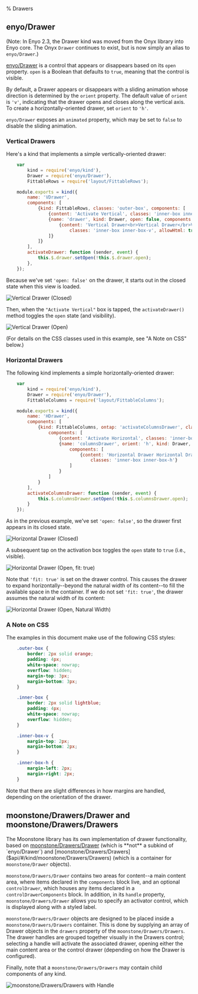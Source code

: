% Drawers

## enyo/Drawer

(Note: In Enyo 2.3, the Drawer kind was moved from the Onyx library into Enyo
core.  The Onyx `Drawer` continues to exist, but is now simply an alias to
`enyo/Drawer`.)

[enyo/Drawer]($api/#/kind/enyo/Drawer/Drawer) is a control that appears or
disappears based on its `open` property.  `open` is a Boolean that defaults to
`true`, meaning that the control is visible.

By default, a Drawer appears or disappears with a sliding animation whose
direction is determined by the `orient` property.  The default value of `orient`
is `'v'`, indicating that the drawer opens and closes along the vertical axis.
To create a horizontally-oriented drawer, set `orient` to `'h'`.

`enyo/Drawer` exposes an `animated` property, which may be set to `false` to
disable the sliding animation.

### Vertical Drawers

Here's a kind that implements a simple vertically-oriented drawer:

```javascript
    var
        kind = require('enyo/kind'),
        Drawer = require('enyo/Drawer'),
        FittableRows = require('layout/FittableRows');

    module.exports = kind({
        name: 'VDrawer',
        components: [
            {kind: FittableRows, classes: 'outer-box', components: [
                {content: 'Activate Vertical', classes: 'inner-box inner-box-v', ontap: 'activateDrawer'},
                {name: 'drawer', kind: Drawer, open: false, components: [
                    {content: 'Vertical Drawer<br>Vertical Drawer</br>Vertical Drawer',
                        classes: 'inner-box inner-box-v', allowHtml: true}
                ]}
            ]}
        ],
        activateDrawer: function (sender, event) {
            this.$.drawer.setOpen(!this.$.drawer.open);
        },
    });
```

Because we've set `'open: false'` on the drawer, it starts out in the closed
state when this view is loaded.

![_Vertical Drawer (Closed)_](../../assets/drawers-1.png)

Then, when the `"Activate Vertical"` box is tapped, the `activateDrawer()`
method toggles the `open` state (and visibility).

![_Vertical Drawer (Open)_](../../assets/drawers-2.png)

(For details on the CSS classes used in this example, see "A Note on CSS" below.)

### Horizontal Drawers

The following kind implements a simple horizontally-oriented drawer:

```javascript
    var
        kind = require('enyo/kind'),
        Drawer = require('enyo/Drawer'),
        FittableColumns = require('layout/FittableColumns');

    module.exports = kind({
        name: 'HDrawer',
        components: [
            {kind: FittableColumns, ontap: 'activateColumnsDrawer', classes: 'outer-box',
                components: [
                    {content: 'Activate Horizontal', classes: 'inner-box inner-box-h'},
                    {name: 'columnsDrawer', orient: 'h', kind: Drawer, fit: true, open: false,
                        components: [
                            {content: 'Horizontal Drawer Horizontal Drawer',
                                classes: 'inner-box inner-box-h'}
                        ]
                    }
                ]
            }
        ],
        activateColumnsDrawer: function (sender, event) {
            this.$.columnsDrawer.setOpen(!this.$.columnsDrawer.open);
        }
    });
```

As in the previous example, we've set `'open: false'`, so the drawer first
appears in its closed state.

![_Horizontal Drawer (Closed)_](../../assets/drawers-3.png)

A subsequent tap on the activation box toggles the `open` state to `true` (i.e.,
visible).

![_Horizontal Drawer (Open, fit: true)_](../../assets/drawers-4.png)

Note that `'fit: true'` is set on the drawer control.  This causes the drawer to
expand horizontally--beyond the natural width of its content--to fill the
available space in the container.  If we do not set `'fit: true'`, the drawer
assumes the natural width of its content:

![_Horizontal Drawer (Open, Natural Width)_](../../assets/drawers-5.png)

### A Note on CSS

The examples in this document make use of the following CSS styles:

```css
    .outer-box {
        border: 2px solid orange;
        padding: 4px;
        white-space: nowrap;
        overflow: hidden;
        margin-top: 3px;
        margin-bottom: 3px;
    }

    .inner-box {
        border: 2px solid lightblue;
        padding: 4px;
        white-space: nowrap;
        overflow: hidden;
    }

    .inner-box-v {
        margin-top: 2px;
        margin-bottom: 2px;
    }

    .inner-box-h {
        margin-left: 2px;
        margin-right: 2px;
    }
```

Note that there are slight differences in how margins are handled, depending on
the orientation of the drawer.

## moonstone/Drawers/Drawer and moonstone/Drawers/Drawers

The Moonstone library has its own implementation of drawer functionality, based
on [moonstone/Drawers/Drawer]($api/#/kind/moonstone/Drawers/Drawer) (which is **not** a
subkind of `enyo/Drawer`) and [moonstone/Drawers/Drawers]($api/#/kind/moonstone/Drawers/Drawers)
(which is a container for `moonstone/Drawer` objects).

`moonstone/Drawers/Drawer` contains two areas for content--a main content area,
where items declared in the `components` block live, and an optional
`controlDrawer`, which houses any items declared in a `controlDrawerComponents`
block.  In addition, in its `handle` property, `moonstone/Drawers/Drawer` allows
you to specify an activator control, which is displayed along with a styled
label.

`moonstone/Drawers/Drawer` objects are designed to be placed inside a
`moonstone/Drawers/Drawers` container.  This is done by supplying an array of
Drawer objects in the `drawers` property of the `moonstone/Drawers/Drawers`.
The drawer handles are grouped together visually in the Drawers control;
selecting a handle will activate the associated drawer, opening either the main
content area or the control drawer (depending on how the Drawer is configured).

Finally, note that a `moonstone/Drawers/Drawers` may contain child components of
any kind.

![_moonstone/Drawers/Drawers with Handle_](../../assets/drawers-6.png)
